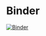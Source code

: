 # Binder
[![Binder](https://mybinder.org/badge_logo.svg)](https://mybinder.org/v2/gh/shkiss/mybinder/HEAD)
